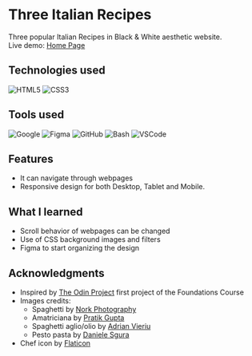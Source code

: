<!-- INTRO -->
# Three Italian Recipes

Three popular Italian Recipes in Black & White aesthetic website. <br> 
Live demo: [Home Page](https://krssclaire.github.io/odin-recipes/)


<!-- ABOUT THE PROJECT -->
## Technologies used

![HTML5](https://img.shields.io/badge/html5-%23E34F26.svg?style=for-the-badge&logo=html5&logoColor=white) 
![CSS3](https://img.shields.io/badge/css3-%231572B6.svg?style=for-the-badge&logo=css3&logoColor=white)      


## Tools used

![Google](https://img.shields.io/badge/google-4285F4?style=for-the-badge&logo=google&logoColor=white)
![Figma](https://img.shields.io/badge/Figma-F24E1E?style=for-the-badge&logo=figma&logoColor=white)
![GitHub](https://img.shields.io/badge/GitHub-100000?style=for-the-badge&logo=github&logoColor=white)
![Bash](https://img.shields.io/badge/Bash-%23121011.svg?style=for-the-badge&logo=gnu-bash&logoColor=white)
![VSCode](https://img.shields.io/badge/VSCode-0078d7.svg?style=for-the-badge&logo=visual-studio-code&logoColor=white)


## Features

* It can navigate through webpages
* Responsive design for both Desktop, Tablet and Mobile.


## What I learned

* Scroll behavior of webpages can be changed
* Use of CSS background images and filters
* Figma to start organizing the design


<!-- ACKNOWLEDGMENTS -->
## Acknowledgments

* Inspired by [The Odin Project](https://www.theodinproject.com/) first project of the Foundations Course
* Images credits:
    * Spaghetti by [Nork Photography](https://www.pexels.com/@norkphotography/)
    - Amatriciana by [Pratik Gupta](https://unsplash.com/@graylab)
    - Spaghetti aglio/olio by [Adrian Vieriu](https://www.pexels.com/@printexstar/)
    - Pesto pasta by [Daniele Sgura](https://www.pexels.com/@daniele-sgura-2571626/)
* Chef icon by [Flaticon](https://www.flaticon.com/free-icons/chef)
